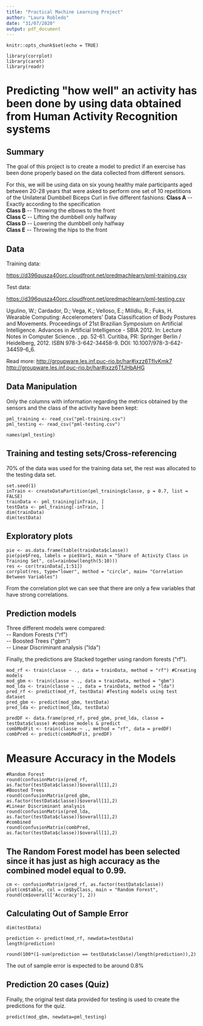 ```yaml
---
title: "Practical Machine Learning Project"
author: "Laura Robledo"
date: "31/07/2020"
output: pdf_document
---
```


```{r setup, include=FALSE}
knitr::opts_chunk$set(echo = TRUE)
```


```{r, warning=FALSE, error=FALSE, echo=FALSE, message=FALSE}
library(corrplot)
library(caret)
library(readr)
```


# Predicting "how well" an activity has been done by using data obtained from Human Activity Recognition systems


## Summary


The goal of this project is to create a model to predict if an exercise has been done properly based on the data collected from different sensors.  

For this, we will be using data on six young healthy male participants aged between 20-28 years that were asked to perform one set of 10 repetitions of the Unilateral Dumbbell Biceps Curl in five different fashions: 
**Class A** -- Exactly according to the specification  
**Class B** -- Throwing the elbows to the front  
**Class C** -- Lifting the dumbbell only halfway  
**Class D** -- Lowering the dumbbell only halfway  
**Class E** -- Throwing the hips to the front  



## Data

Training data:  

https://d396qusza40orc.cloudfront.net/predmachlearn/pml-training.csv  

Test data:  

https://d396qusza40orc.cloudfront.net/predmachlearn/pml-testing.csv  

Ugulino, W.; Cardador, D.; Vega, K.; Velloso, E.; Milidiu, R.; Fuks, H. Wearable Computing: Accelerometers' Data Classification of Body Postures and Movements. Proceedings of 21st Brazilian Symposium on Artificial Intelligence. Advances in Artificial Intelligence - SBIA 2012. In: Lecture Notes in Computer Science. , pp. 52-61. Curitiba, PR: Springer Berlin / Heidelberg, 2012. ISBN 978-3-642-34458-9. DOI: 10.1007/978-3-642-34459-6_6.  

Read more: http://groupware.les.inf.puc-rio.br/har#ixzz6TfIvKmk7  
           http://groupware.les.inf.puc-rio.br/har#ixzz6TfJHbAHG  


## Data Manipulation

Only the columns with information regarding the metrics obtained by the sensors and the class of the activity have been kept:

```{r, cache=TRUE, echo=FALSE, warning=FALSE, error=FALSE, message=FALSE}
pml_training <- read_csv("pml-training.csv")
pml_testing <- read_csv("pml-testing.csv") 

```

```{r}
names(pml_testing)
```


## Training and testing sets/Cross-referencing 

70% of the data was used for the training data set, the rest was allocated to the testing data set.

```{r}
set.seed(1)
inTrain <- createDataPartition(pml_training$classe, p = 0.7, list = FALSE)
trainData <- pml_training[inTrain, ]
testData <- pml_training[-inTrain, ]
dim(trainData)
dim(testData)
```



## Exploratory plots

```{r, cache=TRUE, echo=FALSE}
pie <- as.data.frame(table(trainData$classe))
pie(pie$Freq, labels = pie$Var1, main = "Share of Activity Class in Training Set", col=rainbow(length(5:10)))
res <- cor(trainData[,1:51])
corrplot(res, type="lower", method = "circle", main= "Correlation Between Variables")
```

From the correlation plot we can see that there are only a few variables that have strong correlations.


## Prediction models


Three different models were compared:  
-- Random Forests ("rf")  
-- Boosted Trees ("gbm")  
-- Linear Discriminant analysis ("lda") 

Finally, the predictions are Stacked together using random forests ("rf"). 

```{r, cache=TRUE, results="hide"}
mod_rf <- train(classe ~ ., data = trainData, method = "rf") #Creating models
mod_gbm <- train(classe ~ ., data = trainData, method = "gbm")
mod_lda <- train(classe ~ ., data = trainData, method = "lda")
pred_rf <- predict(mod_rf, testData) #Testing models using test dataset
pred_gbm <- predict(mod_gbm, testData)
pred_lda <- predict(mod_lda, testData)

predDF <- data.frame(pred_rf, pred_gbm, pred_lda, classe = testData$classe) #combine models & predict
combModFit <- train(classe ~ ., method = "rf", data = predDF)
combPred <- predict(combModFit, predDF)

```


# Measure Accuracy in the Models

```{r}
#Random Forest
round(confusionMatrix(pred_rf, as.factor(testData$classe))$overall[1],2)
#Boosted Trees
round(confusionMatrix(pred_gbm, as.factor(testData$classe))$overall[1],2)
#Linear Discriminant analysis
round(confusionMatrix(pred_lda, as.factor(testData$classe))$overall[1],2)
#combined 
round(confusionMatrix(combPred, as.factor(testData$classe))$overall[1],2)
```

## The Random Forest model has been selected since it has just as high accuracy as the combined model equal to 0.99.  

```{r, echo=FALSE}
cm <- confusionMatrix(pred_rf, as.factor(testData$classe))
plot(cm$table, col = cm$byClass, main = "Random Forest", round(cm$overall['Accuracy'], 2))
```


## Calculating Out of Sample Error


```{r}
dim(testData)
```

```{r}
prediction <- predict(mod_rf, newdata=testData)
length(prediction)
```

```{r}
round(100*(1-sum(prediction == testData$classe)/length(prediction)),2)
```

The out of sample error is expected to be around 0.8%


## Prediction 20 cases (Quiz)

Finally, the original test data provided for testing is used to create the predictions for the quiz.

```{r}
predict(mod_gbm, newdata=pml_testing)
```

